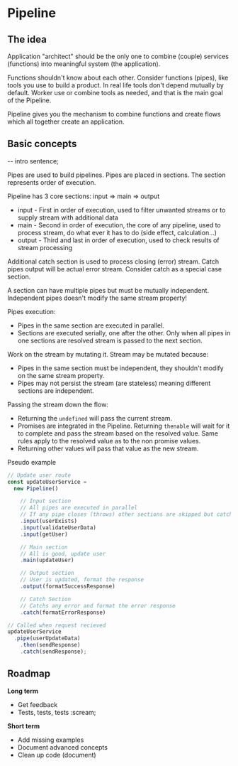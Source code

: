 # Pipeline

## The idea

Application "architect" should be the only one to combine (couple) services (functions) into meaningful system (the application).

Functions shouldn't know about each other. Consider functions (pipes), like tools you use to build a product. In real life tools don't depend mutually by default. Worker use or combine tools as needed, and that is the main goal of the Pipeline.

Pipeline gives you the mechanism to combine functions and create flows which all together create an application. 

## Basic concepts

-- intro sentence;

Pipes are used to build pipelines. Pipes are placed in sections. The section represents order of execution.

Pipeline has 3 core sections: input => main => output

* input - First in order of execution, used to filter unwanted streams or to supply stream with additional data
* main - Second in order of execution, the core of any pipeline, used to process stream, do what ever it has to do (side effect, calculation...)
* output - Third and last in order of execution, used to check results of stream processing

Additional catch section is used to process closing (error) stream. Catch pipes output will be actual error stream. Consider catch as a special case section.

A section can have multiple pipes but must be mutually independent. Independent pipes doesn't modify the same stream property!

Pipes execution:

* Pipes in the same section are executed in parallel.
* Sections are executed serially, one after the other. Only when all pipes in one sections are resolved stream is passed to the next section.

Work on the stream by mutating it. Stream may be mutated because:

* Pipes in the same section must be independent, they shouldn't modify on the same stream property.
* Pipes may not persist the stream (are stateless) meaning different sections are independent.

Passing the stream down the flow:

* Returning the `undefined` will pass the current stream. 
* Promises are integrated in the Pipeline. Returning `thenable` will wait for it to complete and pass the stream based on the resolved value. Same rules apply to the resolved value as to the non promise values.  
* Returning other values will pass that value as the new stream.

Pseudo example
```javascript
// Update user route
const updateUserService =
  new Pipeline()

    // Input section
    // All pipes are executed in parallel
    // If any pipe closes (throws) other sections are skipped but catch.
    .input(userExists)
    .input(validateUserData)
    .input(getUser)

    // Main section
    // All is good, update user
    .main(updateUser)

    // Output section
    // User is updated, format the response
    .output(formatSuccessResponse)

    // Catch Section
    // Catchs any error and format the error response
    .catch(formatErrorResponse)

// Called when request recieved
updateUserService
  .pipe(userUpdateData)
    .then(sendResponse)
    .catch(sendResponse);

```

## Roadmap

**Long term**

* Get feedback
* Tests, tests, tests :scream;

**Short term**

* Add missing examples
* Document advanced concepts
* Clean up code (document)
